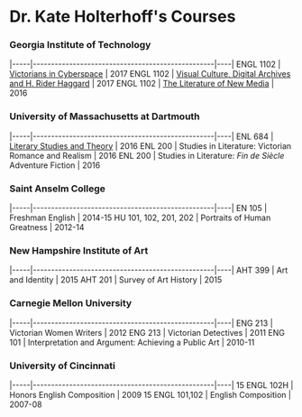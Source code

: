 <h1>Dr. Kate Holterhoff's Courses</h1>

<h3>Georgia Institute of Technology</h3>
  
  |-----|--------------------------------------------------|----|
  ENGL 1102 | <a href="https://kholterhoff.github.io/F17_ENG_1102/Victorians_In_Cyberspace">Victorians in Cyberspace</a> | 2017
  ENGL 1102 | <a href="http://1102vcdahrh.wordpress.com/">Visual Culture, Digital Archives and H. Rider Haggard</a> | 2017
  ENGL 1102 | <a href="http://1102theliteratureofnewmedia.weebly.com/">The Literature of New Media</a> | 2016
    
  <h3>University of Massachusetts at Dartmouth</h3>
  
  |-----|--------------------------------------------------|----|
  ENL 684 | <a href="https://literarystudiesandtheoryspring2016.wordpress.com/">Literary Studies and Theory<a> | 2016
  ENL 200 | Studies in Literature: Victorian Romance and Realism | 2016
  ENL 200 | Studies in Literature: <span style="font-style:italic;">Fin de Si&#232;cle</span> Adventure Fiction | 2016
  
  <h3>Saint Anselm College</h3>
    
  |-----|--------------------------------------------------|----|
   EN 105 | Freshman English | 2014-15
   HU 101, 102, 201, 202 | Portraits of Human Greatness | 2012-14
  
  <h3>New Hampshire Institute of Art</h3>

  |-----|--------------------------------------------------|----|
  AHT 399 | Art and Identity | 2015
  AHT 201 | Survey of Art History | 2015

  <h3>Carnegie Mellon University</h3>
  
  |-----|--------------------------------------------------|----|
  ENG 213 | Victorian Women Writers | 2012
  ENG 213 | Victorian Detectives | 2011
  ENG 101 | Interpretation and Argument: Achieving a Public Art | 2010-11

  <h3>University of Cincinnati</h3>

  |-----|--------------------------------------------------|----|
  15 ENGL 102H | Honors English Composition | 2009
  15 ENGL 101,102 | English Composition | 2007-08
